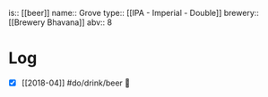 is:: [[beer]]
name:: Grove
type:: [[IPA - Imperial - Double]]
brewery:: [[Brewery Bhavana]]
abv:: 8

# Log
- [x] [[2018-04]] #do/drink/beer 🤞
